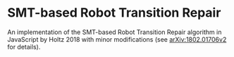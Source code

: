 # SMT-based Robot Transition Repair

An implementation of the SMT-based Robot Transition Repair algorithm in JavaScript by Holtz 2018 with minor modifications (see [arXiv:1802.01706v2](https://arxiv.org/abs/1802.01706) for details).
